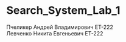# Search_System_Lab_1
<div>
  Пчеликер Андрей Владимирович ЕТ-222
</div>
<div>
  Левченко Никита Евгеньевич ЕТ-222
</div>
